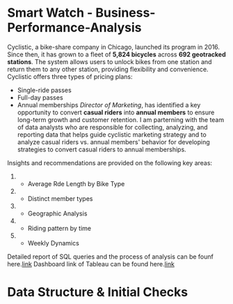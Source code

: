 # Smart Watch - Business-Performance-Analysis

Cyclistic, a bike-share company in Chicago, launched its program in 2016. Since then, it has grown to a fleet of **5,824 bicycles** across **692 geotracked stations**. The system allows users to unlock bikes from one station and return them to any other station, providing flexibility and convenience.  
Cyclistic offers three types of pricing plans:  
- Single-ride passes
- Full-day passes
- Annual memberships
*Director of Marketing*, has identified a key opportunity to convert **casual riders** into **annual members** to ensure long-term growth and customer retention. I am parterning with the team of data analysts who are responsible for collecting, analyzing, and reporting data that helps guide cyclistic marketing strategy and to analyze casual riders vs. annual members' behavior for developing strategies to convert casual riders to annual memberships.

Insights and recommendations are provided on the following key areas:

1. - Average Rde Length by Bike Type
2. - Distinct member types
3. - Geographic Analysis
4. - Riding pattern by time
5. - Weekly Dynamics
  
Detailed report of SQL queries and the process of analysis can be founf here.[link](https://onedrive.live.com/?redeem=aHR0cHM6Ly8xZHJ2Lm1zL2IvYy8xNTZiMWExNjNmMDU2NmU5L0VTX1dHaE9haFdKRnFSdkpiVEJxR3NJQjNmNFFaaGpiTnYyb2prWlRBbm41dmc%5FZT1DWEtSdWg&cid=156B1A163F0566E9&id=156B1A163F0566E9%21s131ad62f859a4562a91bc96d306a1ac2&parId=156B1A163F0566E9%211366&o=OneUp)
Dashboard link of Tableau can be found here.[link](https://public.tableau.com/views/CyclistsBikeRides/Dashboard1?:language=en-US&:sid=&:redirect=auth&:display_count=n&:origin=viz_share_link)


# Data Structure & Initial Checks






